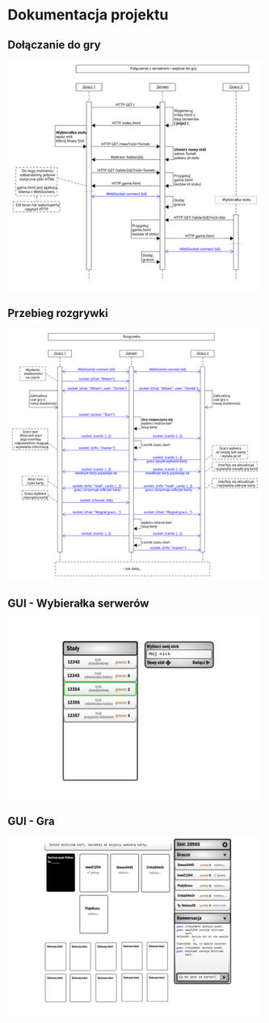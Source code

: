 # Dokumentacja projektu

## Dołączanie do gry
![Dołączanie do gry](flow-joining.svg)

## Przebieg rozgrywki
![Przebieg rozgrywki](flow-game.svg)

## GUI - Wybierałka serwerów
![Wybierałka serwerów](gui-joining.svg)

## GUI - Gra
![Wybierałka serwerów](gui-game.svg)
